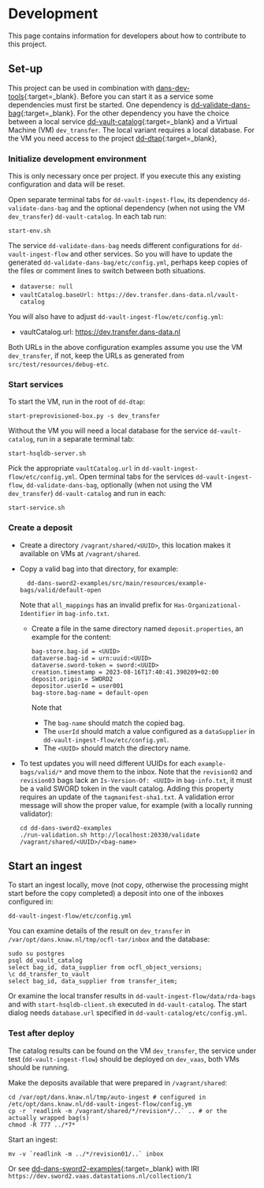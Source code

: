 Development
===========
This page contains information for developers about how to contribute to this project.

Set-up
------
This project can be used in combination with  [dans-dev-tools]{:target=_blank}. 
Before you can start it as a service some dependencies must first be started.
One dependency is [dd-validate-dans-bag]{:target=_blank}.
For the other dependency you have the choice between a local service [dd-vault-catalog]{:target=_blank} and a Virtual Machine (VM) `dev_transfer`.
The local variant requires a local database. 
For the VM you need access to the project [dd-dtap]{:target=_blank},

[dans-dev-tools]: https://github.com/DANS-KNAW/dans-dev-tools#readme
[dd-dtap]: https://github.com/DANS-KNAW/dd-dtap#readme
[dd-validate-dans-bag]: https://github.com/DANS-KNAW/dd-validate-dans-bag#readme
[dd-vault-catalog]: https://github.com/DANS-KNAW/dd-vault-catalog#readme

### Initialize development environment

This is only necessary once per project. If you execute this any existing configuration and data will be reset.

Open separate terminal tabs for `dd-vault-ingest-flow`, its dependency `dd-validate-dans-bag`
and the optional dependency (when not using the VM `dev_transfer`) `dd-vault-catalog`. In each tab run:

```commandline
start-env.sh
```

The service `dd-validate-dans-bag` needs different configurations for `dd-vault-ingest-flow` and other services. 
So you will have to update the generated `dd-validate-dans-bag/etc/config.yml`,
perhaps keep copies of the files or comment lines to switch between both situations.

* `dataverse: null`
* `vaultCatalog.baseUrl: https://dev.transfer.dans-data.nl/vault-catalog`

You will also have to adjust `dd-vault-ingest-flow/etc/config.yml`:

* vaultCatalog.url: https://dev.transfer.dans-data.nl

Both URLs in the above configuration examples assume you use the VM `dev_transfer`, 
if not, keep the URLs as generated from `src/test/resources/debug-etc`.

### Start services

To start the VM, run in the root of `dd-dtap`:

```commandline
start-preprovisioned-box.py -s dev_transfer
```

Without the VM you will need a local database for the service `dd-vault-catalog`, run in a separate terminal tab:

```commandline
start-hsqldb-server.sh
```

Pick the appropriate `vaultCatalog.url` in `dd-vault-ingest-flow/etc/config.yml`.
Open terminal tabs for the services `dd-vault-ingest-flow`, `dd-validate-dans-bag`, optionally (when not using the VM `dev_transfer`) `dd-vault-catalog` and run in each:

```commandline
start-service.sh
```

### Create a deposit

* Create a directory `/vagrant/shared/<UUID>`, this location makes it available on VMs at `/vagrant/shared`.
* Copy a valid bag into that directory, for example:

        dd-dans-sword2-examples/src/main/resources/example-bags/valid/default-open

  Note that `all_mappings` has an invalid prefix for `Has-Organizational-Identifier` in `bag-info.txt`.

  * Create a file in the same directory named `deposit.properties`, an example for the content:

        bag-store.bag-id = <UUID>
        dataverse.bag-id = urn:uuid:<UUID>
        dataverse.sword-token = sword:<UUID>
        creation.timestamp = 2023-08-16T17:40:41.390209+02:00
        deposit.origin = SWORD2
        depositor.userId = user001
        bag-store.bag-name = default-open

    Note that 
    * The `bag-name` should match the copied bag.
    * The `userId` should match a value configured as a `dataSupplier` in `dd-vault-ingest-flow/etc/config.yml`.
    * The `<UUID>` should match the directory name.
* To test updates you will need different UUIDs for each `example-bags/valid/*` and move them to the inbox.
  Note that the `revision02` and `revision03` bags lack an `Is-Version-Of: <UUID>` in `bag-info.txt`,
  it must be a valid SWORD token in the vault catalog.
  Adding this property requires an update of the `tagmanifest-sha1.txt`.
  A validation error message will show the proper value, for example (with a locally running validator):

      cd dd-dans-sword2-examples
      ./run-validation.sh http://localhost:20330/validate /vagrant/shared/<UUID>/<bag-name>

## Start an ingest

To start an ingest locally, move (not copy, otherwise the processing might start before the copy completed)
a deposit into one of the inboxes configured in:

    dd-vault-ingest-flow/etc/config.yml

You can examine details of the result on `dev_transfer` in `/var/opt/dans.knaw.nl/tmp/ocfl-tar/inbox`
and the database: 

    sudo su postgres
    psql dd_vault_catalog
    select bag_id, data_supplier from ocfl_object_versions;
    \c dd_transfer_to_vault
    select bag_id, data_supplier from transfer_item;

Or examine the local transfer results in `dd-vault-ingest-flow/data/rda-bags`
and with `start-hsqldb-client.sh` executed in `dd-vault-catalog`.
The start dialog needs `database.url` specified in `dd-vault-catalog/etc/config.yml`.

### Test after deploy

The catalog results can be found on the VM `dev_transfer`,
the service under test (`dd-vault-ingest-flow`) should be deployed on `dev_vaas`, both VMs should be running.

Make the deposits available that were prepared in `/vagrant/shared`:

    cd /var/opt/dans.knaw.nl/tmp/auto-ingest # configured in /etc/opt/dans.knaw.nl/dd-vault-ingest-flow/config.ym
    cp -r `readlink -m /vagrant/shared/*/revision*/..` .. # or the actually wrapped bag(s)
    chmod -R 777 ../*7*

Start an ingest:

    mv -v `readlink -m ../*/revision01/..` inbox

Or see [dd-dans-sword2-examples]{:target=_blank} with IRI `https://dev.sword2.vaas.datastations.nl/collection/1`

[dd-dans-sword2-examples]: https://dans-knaw.github.io/dd-dans-sword2-examples/#testing-different-scenarios
